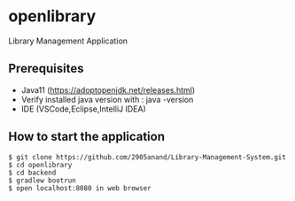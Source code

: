 # openlibrary
Library Management Application


## Prerequisites

 - Java11 (https://adoptopenjdk.net/releases.html)
 - Verify installed java version with : java -version
 - IDE (VSCode,Eclipse,IntelliJ IDEA)




## How to start the application
```
$ git clone https://github.com/2905anand/Library-Management-System.git
$ cd openlibrary
$ cd backend
$ gradlew bootrun
$ open localhost:8080 in web browser
```
